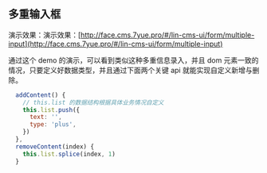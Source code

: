 ## 多重输入框

演示效果：演示效果：[http://face.cms.7yue.pro/#/lin-cms-ui/form/multiple-input](http://face.cms.7yue.pro/#/lin-cms-ui/form/multiple-input)

通过这个 demo 的演示，可以看到类似这种多重信息录入，并且 dom 元素一致的情况，只要定义好数据类型，并且通过下面两个关键 api 就能实现自定义新增与删除。

```js
  addContent() {
    // this.list 的数据结构根据具体业务情况自定义
    this.list.push({
      text: '',
      type: 'plus',
    })
  },
  removeContent(index) {
    this.list.splice(index, 1)
  }
```